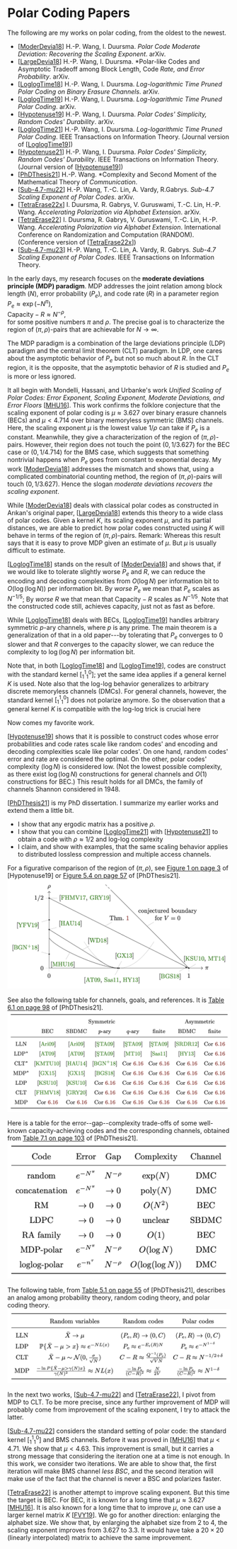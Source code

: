 
# Polar Coding Papers

The following are my works on polar coding, from the oldest to the
newest.

* [[ModerDevia18]]
  H.-P. Wang, I. Duursma.
  *Polar Code Moderate Deviation: Recovering the Scaling Exponent*.
  arXiv.
* [[LargeDevia18]]
  H.-P. Wang, I. Duursma.
  *Polar-like Codes and Asymptotic Tradeoff among Block Length, Code
  *Rate, and Error Probability*.
  arXiv.
* [[LoglogTime18]]
  H.-P. Wang, I. Duursma.
  *Log-logarithmic Time Pruned Polar Coding on Binary Erasure Channels*.
  arXiv.
* [[LoglogTime19]]
 H.-P. Wang, I. Duursma.
  *Log-logarithmic Time Pruned Polar Coding*.
  arXiv.
* [[Hypotenuse19]]
  H.-P. Wang, I. Duursma.
  *Polar Codes' Simplicity, Random Codes' Durability*.
  arXiv.
* [[LoglogTime21]]
  H.-P. Wang, I. Duursma.
  *Log-logarithmic Time Pruned Polar Coding*.
  IEEE Transactions on Information Theory.
  (Journal version of [[LoglogTime19]])
* [[Hypotenuse21]]
  H.-P. Wang, I. Duursma.
  *Polar Codes' Simplicity, Random Codes' Durability*.
  IEEE Transactions on Information Theory.
  (Journal version of [[Hypotenuse19]])
* [[PhDThesis21]]
  H.-P. Wang.
  *Complexity and Second Moment of the Mathematical Theory of
  *Communication*.
* [[Sub-4.7-mu22]]
  H.-P. Wang, T.-C. Lin, A. Vardy, R.Gabrys.
  *Sub-4.7 Scaling Exponent of Polar Codes*.
  arXiv.
* [[TetraErase22x]]
  I. Duursma, R. Gabrys, V. Guruswami, T.-C. Lin, H.-P. Wang.
  *Accelerating Polarization via Alphabet Extension*.
  arXiv.
* [[TetraErase22]]
  I. Duursma, R. Gabrys, V. Guruswami, T.-C. Lin, H.-P. Wang.
  *Accelerating Polarization via Alphabet Extension*.
  International Conference on Randomization and Computation (RANDOM).
  (Conference version of [[TetraErase22x]])
* [[Sub-4.7-mu23]]
  H.-P. Wang, T.-C. Lin, A. Vardy, R. Gabrys.
  *Sub-4.7 Scaling Exponent of Polar Codes*.
  IEEE Transactions on Information Theory.

In the early days, my research focuses on the **moderate deviations
principle (MDP) paradigm**.  MDP addresses the joint relation among
block length ($N$), error probability ($P_e$), and code rate ($R$) in a
parameter region  
$P_e \approx \exp(-N^\pi)$,  
$\text{Capacity} - R \approx N^{-\rho}$,  
for some positive numbers $\pi$ and $\rho$.  The precise goal is to
characterize the region of $(\pi, \rho)$-pairs that are achievable for
$N \to \infty$.

The MDP paradigm is a combination of the large deviations principle
(LDP) paradigm and the central limit theorem (CLT) paradigm.  In LDP,
one cares about the asymptotic behavior of $P_e$ but not so much about
$R$.  In the CLT region, it is the opposite, that the asymptotic
behavior of $R$ is studied and $P_e$ is more or less ignored.

It all begin with Mondelli, Hassani, and Urbanke's work *Unified Scaling
of Polar Codes: Error Exponent, Scaling Exponent, Moderate Deviations,
and Error Floors* [[MHU16]].  This work confirms the folklore conjecture
that the scaling exponent of polar coding is $\mu \approx 3.627$ over
binary erasure channels (BECs) and $\mu < 4.714$ over binary memoryless
symmetric (BMS) channels.  Here, the scaling exponent $\mu$ is the
lowest value $1/\rho$ can take if $P_e$ is a constant.  Meanwhile, they
give a characterization of the region of $(\pi, \rho)$-pairs.  However,
their region does not touch the point $(0, 1/3.627)$ for the BEC case or
$(0, 1/4.714)$ for the BMS case, which suggests that something
nontrivial happens when $P_e$ goes from constant to exponential decay.
My work [[ModerDevia18]] addresses the mismatch and shows that, using a
complicated combinatorial counting method, the region of $(\pi,
\rho)$-pairs will touch $(0, 1/3.627)$.  Hence the slogan *moderate
deviations recovers the scaling exponent*.

While [[ModerDevia18]] deals with classical polar codes as constructed
in Arıkan's original paper, [[LargeDevia18]] extends this theory to a
wide class of polar codes.  Given a kernel $K$, its scaling exponent
$\mu$, and its partial distances, we are able to predict how polar codes
constructed using $K$ will behave in terms of the region of $(\pi,
\rho)$-pairs.  Remark: Whereas this result says that it is easy to prove
MDP given an estimate of $\mu$.  But $\mu$ is usually difficult to
estimate.

[[LoglogTime18]] stands on the result of [[ModerDevia18]] and shows
that, if we would like to tolerate slightly worse $P_e$ and $R$, we can
reduce the encoding and decoding complexities from $O(\log N)$ per
information bit to $O(\log(\log N))$ per information bit.  By *worse
$P_e$* we mean that $P_e$ scales as $N^{-1/5}$; By *worse $R$* we that
mean that $\text{Capacity} - R$ scales as $N^{-1/5}$.  Note that the
constructed code still, achieves capacity, just not as fast as before.

While [[LoglogTime18]] deals with BECs, [[LoglogTime19]] handles
arbitrary symmetric $p$-ary channels, where $p$ is any prime.  The main
theorem is a generalization of that in a old paper---by tolerating that
$P_e$ converges to $0$ slower and that $R$ converges to the capacity
slower, we can reduce the complexity to $\log(\log N)$ per information
bit.

Note that, in both [[LoglogTime18]] and [[LoglogTime19]], codes are
construct with the standard kernel $[^1_1{}^0_1]$; yet the same idea
applies if a general kernel $K$ is used.  Note also that the log-log
behavior generalizes to arbitrary discrete memoryless channels (DMCs).
For general channels, however, the standard kernel $[^1_1{}^0_1]$ does
not polarize anymore.  So the observation that a general kernel $K$ is
compatible with the log-log trick is crucial here

Now comes my favorite work.

[[Hypotenuse19]] shows that it is possible to construct codes whose
error probabilities and code rates scale like random codes' and encoding
and decoding complexities scale like polar codes'.  On one hand, random
codes' error and rate are considered the optimal.  On the other, polar
codes' complexity ($\log N$) is considered low.  (Not the lowest
possible complexity, as there exist $\log(\log N)$ constructions for
general channels and $O(1)$ constructions for BEC.) This result holds
for all DMCs, the family of channels Shannon considered in 1948.

[[PhDThesis21]] is my PhD dissertation.  I summarize my earlier works
and extend them a little bit.

* I show that any ergodic matrix has a positive $\rho$.
* I show that you can combine [[LoglogTime21]] with [[Hypotenuse21]]
  to obtain a code with $\rho \approx 1/2$ and log-log complexity
* I claim, and show with examples, that the same scaling behavior
  applies to distributed lossless compression and multiple access
  channels.

For a figurative comparison of the region of $(\pi, \rho)$, see
[Figure 1 on page 3](https://arxiv.org/pdf/1912.08995v1.pdf#page=3)
of \[Hypotenuse19\] or
[Figure 5.4 on page 57](https://arxiv.org/pdf/2107.06420.pdf#page=63)
of \[PhDThesis21\].
![The pi--rho plot of several milestone works](hypotenuse.png)

See also the following table for channels, goals, and references.  It is
[Table 6.1 on page 98](https://arxiv.org/pdf/2107.06420.pdf#page=104)
of \[PhDThesis21\].
![The channels, goals, and the works that achieve them](channelgoal.png)

Here is a table for the error--gap--complexity trade-offs of some
well-known capacity-achieving codes and the corresponding channels,
obtained from
[Table 7.1 on page 103](https://arxiv.org/pdf/2107.06420.pdf#page=109)
of \[PhDThesis21\].
![Error--gap--complexity trade-offs of some capacity-achieving codes](complexityPR.png)

The following table, from
[Table 5.1 on page 55](https://arxiv.org/pdf/2107.06420.pdf#page=61)
of \[PhDThesis21\], describes an analog among
probability theory, random coding theory, and polar coding theory.
![Trinitarian analog among probability, random coding, polar coding](trinityanalog.png)

In the next two works, [[Sub-4.7-mu22]] and [[TetraErase22]], I pivot
from MDP to CLT.  To be more precise, since any further improvement of
MDP will probably come from improvement of the scaling exponent, I try
to attack the latter.

[[Sub-4.7-mu22]] considers the standard setting of polar code: the
standard kernel $[^1_1{}^0_1]$ and BMS channels.  Before it was proved
in [[MHU16]] that $\mu < 4.71$.  We show that $\mu < 4.63$.  This
improvement is small, but it carries a strong message that considering
the iteration one at a time is not enough.  In this work, we consider
two iterations.  We are able to show that, the first iteration will make
BMS channel *less BSC*, and the second iteration will make use of the
fact that the channel is never a BSC and polarizes faster.

[[TetraErase22]] is another attempt to improve scaling exponent.  But
this time the target is BEC.  For BEC, it is known for a long time that
$\mu \approx 3.627$ [[MHU16]].  It is also known for a long time that to
improve $\mu$, one can use a larger kernel matrix $K$ [[FVY19]].  We go
for another direction: enlarging the alphabet size.  We show that, by
enlarging the alphabet size from $2$ to $4$, the scaling exponent
improves from $3.627$ to $3.3$.  It would have take a $20 \times 20$
(linearly interpolated) matrix to achieve the same improvement.

[MHU16]: https://doi.org/10.1109/TIT.2016.2616117
[FVY19]: https://doi.org/10.1109/ISIT.2019.8849741
[ModerDevia18]: https://arxiv.org/abs/1806.02405
[LoglogTime18]: https://arxiv.org/abs/1812.08106
[LargeDevia18]: https://arxiv.org/abs/1812.08112
[LoglogTime19]: https://arxiv.org/abs/1905.13340
[Hypotenuse19]: https://arxiv.org/abs/1912.08995
[LoglogTime21]: https://doi.org/10.1109/TIT.2020.3041523
[Hypotenuse21]: https://doi.org/10.1109/TIT.2020.3041570
[PhDthesis21]: https://arxiv.org/abs/2107.06420
[Sub-4.7-mu22]: https://arxiv.org/abs/2204.11683
[TetraErase22x]: https://arxiv.org/abs/2207.04522
[TetraErase22]: https://doi.org/10.4230/LIPIcs.APPROX/RANDOM.2022.17
[Sub-4.7-mu23]: https://doi.org/10.1109/TIT.2023.3253074